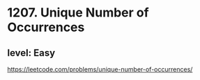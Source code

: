 # 1207. Unique Number of Occurrences
## level: Easy

https://leetcode.com/problems/unique-number-of-occurrences/
